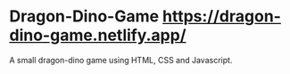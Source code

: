 # Dragon-Dino-Game  https://dragon-dino-game.netlify.app/
A small dragon-dino game using HTML, CSS and Javascript.
